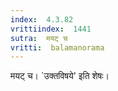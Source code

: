 ```yaml
---
index:  4.3.82
vrittiindex:  1441
sutra:  मयट् च
vritti:  balamanorama 
---
```


मयट् च। `उक्तविषये' इति शेषः।


